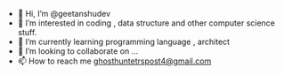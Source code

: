 - 👋 Hi, I’m @geetanshudev
- 👀 I’m interested in coding , data structure and other computer science stuff.
- 🌱 I’m currently learning programming language , architect 
- 💞️ I’m looking to collaborate on ...
- 📫 How to reach me ghosthuntetrspost4@gmail.com

<!---
geetanshudev/geetanshudev is a ✨ special ✨ repository because its `README.md` (this file) appears on your GitHub profile.
You can click the Preview link to take a look at your changes.
--->
